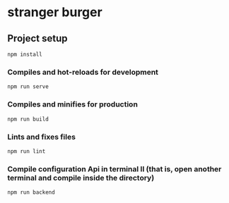 # stranger burger

## Project setup
```
npm install
```

### Compiles and hot-reloads for development
```
npm run serve
```

### Compiles and minifies for production
```
npm run build
```

### Lints and fixes files
```
npm run lint
```

### Compile configuration Api in terminal II (that is, open another terminal and compile inside the directory)
```
npm run backend
```
